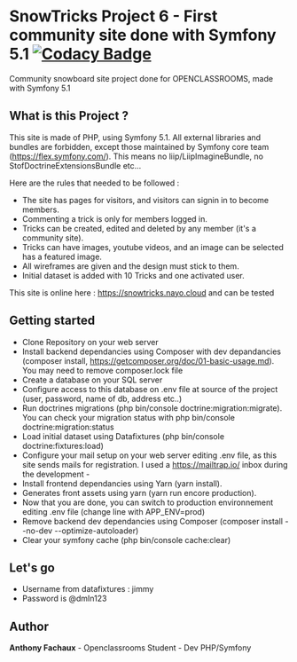 # SnowTricks Project 6 - First community site done with Symfony 5.1 [![Codacy Badge](https://api.codacy.com/project/badge/Grade/051eb0bc18694f6a85c99623b8aa5d9a)](https://app.codacy.com/manual/nayodahl/snowtricks?utm_source=github.com&utm_medium=referral&utm_content=nayodahl/snowtricks&utm_campaign=Badge_Grade_Dashboard)

Community snowboard site project done for OPENCLASSROOMS, made with Symfony 5.1

## What is this Project ?

This site is made of PHP, using Symfony 5.1.
All external libraries and bundles are forbidden, except those maintained by Symfony core team (https://flex.symfony.com/).
This means no liip/LiipImagineBundle, no StofDoctrineExtensionsBundle etc...

Here are the rules that needed to be followed : 

* The site has pages for visitors, and visitors can signin in to become members.
* Commenting a trick is only for members logged in.
* Tricks can be created, edited and deleted by any member (it's a community site).
* Tricks can have images, youtube videos, and an image can be selected has a featured image.
* All wireframes are given and the design must stick to them.
* Initial dataset is added with 10 Tricks and one activated user.

This site is online here : https://snowtricks.nayo.cloud and can be tested


## Getting started

- Clone Repository on your web server
- Install backend dependancies using Composer with dev depandancies (composer install, https://getcomposer.org/doc/01-basic-usage.md). You may need to remove composer.lock file
- Create a database on your SQL server
- Configure access to this database on .env file at source of the project (user, password, name of db, address etc..)
- Run doctrines migrations (php bin/console doctrine:migration:migrate). You can check your migration status with php bin/console doctrine:migration:status
- Load initial dataset using Datafixtures (php bin/console doctrine:fixtures:load)
- Configure your mail setup on your web server editing .env file, as this site sends mails for registration. I used a https://mailtrap.io/ inbox during the development - 
- Install frontend dependancies using Yarn (yarn install).
- Generates front assets using yarn (yarn run encore production).
- Now that you are done, you can switch to production environnement editing .env file (change line with APP_ENV=prod)
- Remove backend dev dependancies using Composer (composer install --no-dev --optimize-autoloader)
- Clear your symfony cache (php bin/console cache:clear)

## Let's go

- Username from datafixtures : jimmy
- Password is @dmIn123

## Author

**Anthony Fachaux** - Openclassrooms Student - Dev PHP/Symfony